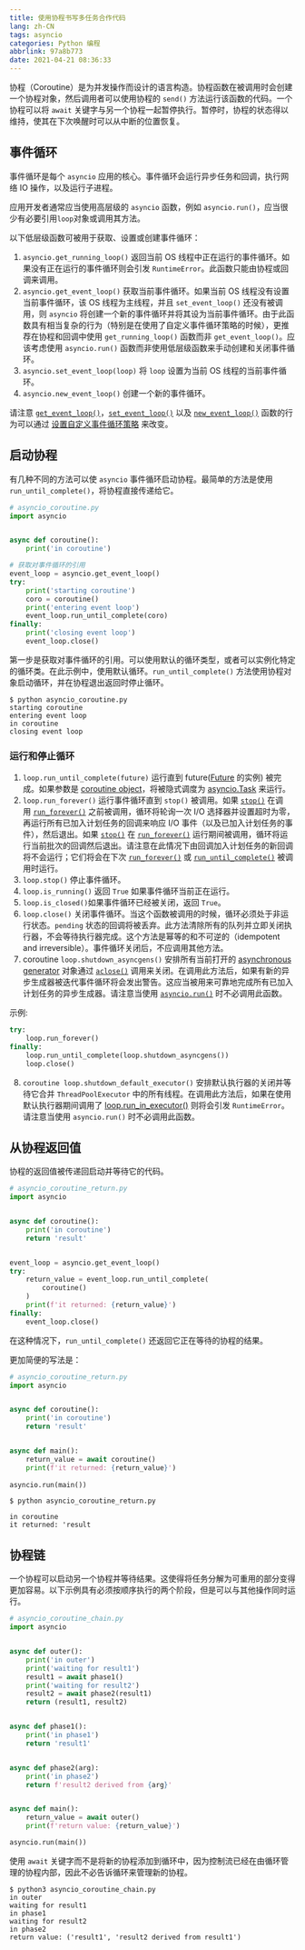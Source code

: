 ```yaml
---
title: 使用协程书写多任务合作代码
lang: zh-CN
tags: asyncio
categories: Python 编程
abbrlink: 97a8b773
date: 2021-04-21 08:36:33
---
```


协程（Coroutine）是为并发操作而设计的语言构造。协程函数在被调用时会创建一个协程对象，然后调用者可以使用协程的 `send()` 方法运行该函数的代码。一个协程可以将 `await` 关键字与另一个协程一起暂停执行。暂停时，协程的状态得以维持，使其在下次唤醒时可以从中断的位置恢复。

## 事件循环

事件循环是每个 `asyncio` 应用的核心。事件循环会运行异步任务和回调，执行网络 IO 操作，以及运行子进程。

应用开发者通常应当使用高层级的 `asyncio` 函数，例如 `asyncio.run()`，应当很少有必要引用`loop`对象或调用其方法。

以下低层级函数可被用于获取、设置或创建事件循环：

1. `asyncio.get_running_loop()` 返回当前 OS 线程中正在运行的事件循环。如果没有正在运行的事件循环则会引发 `RuntimeError`。此函数只能由协程或回调来调用。
2. `asyncio.get_event_loop()` 获取当前事件循环。如果当前 OS 线程没有设置当前事件循环，该 OS 线程为主线程，并且 `set_event_loop()` 还没有被调用，则 `asyncio` 将创建一个新的事件循环并将其设为当前事件循环。由于此函数具有相当复杂的行为（特别是在使用了自定义事件循环策略的时候），更推荐在协程和回调中使用 `get_running_loop()` 函数而非 `get_event_loop()`。<span class="w3-pale-green">应该考虑使用 <code>asyncio.run()</code> 函数而非使用低层级函数来手动创建和关闭事件循环。</span>
3. `asyncio.set_event_loop(loop)` 将 `loop` 设置为当前 OS 线程的当前事件循环。
4. `asyncio.new_event_loop()` 创建一个新的事件循环。

请注意 [`get_event_loop()`](https://docs.python.org/zh-cn/3.10/library/asyncio-eventloop.html#asyncio.get_event_loop "asyncio.get_event_loop")，[`set_event_loop()`](https://docs.python.org/zh-cn/3.10/library/asyncio-eventloop.html#asyncio.set_event_loop "asyncio.set_event_loop") 以及 [`new_event_loop()`](https://docs.python.org/zh-cn/3.10/library/asyncio-eventloop.html#asyncio.new_event_loop "asyncio.new_event_loop") 函数的行为可以通过 [设置自定义事件循环策略](https://docs.python.org/zh-cn/3.10/library/asyncio-policy.html#asyncio-policies) 来改变。

## 启动协程

有几种不同的方法可以使 `asyncio` 事件循环启动协程。最简单的方法是使用 `run_until_complete()`，将协程直接传递给它。

```python
# asyncio_coroutine.py
import asyncio


async def coroutine():
    print('in coroutine')

# 获取对事件循环的引用
event_loop = asyncio.get_event_loop()
try:
    print('starting coroutine')
    coro = coroutine()
    print('entering event loop')
    event_loop.run_until_complete(coro)
finally:
    print('closing event loop')
    event_loop.close()
```

第一步是获取对事件循环的引用。可以使用默认的循环类型，或者可以实例化特定的循环类。在此示例中，使用默认循环。`run_until_complete()` 方法使用协程对象启动循环，并在协程退出返回时停止循环。

```shell
$ python asyncio_coroutine.py
starting coroutine
entering event loop
in coroutine
closing event loop
```

### 运行和停止循环

1. `loop.run_until_complete(future)` 运行直到 future([Future](https://docs.python.org/zh-cn/3.10/library/asyncio-future.html#asyncio.Future) 的实例) 被完成。如果参数是 [coroutine object](https://docs.python.org/zh-cn/3.10/library/asyncio-task.html#coroutine)，将被隐式调度为 [asyncio.Task](https://docs.python.org/zh-cn/3.10/library/asyncio-task.html#asyncio.Task) 来运行。
2. `loop.run_forever()` 运行事件循环直到 `stop()` 被调用。如果 [`stop()`](https://docs.python.org/zh-cn/3.10/library/asyncio-eventloop.html#asyncio.loop.stop "asyncio.loop.stop") 在调用 [`run_forever()`](https://docs.python.org/zh-cn/3.10/library/asyncio-eventloop.html#asyncio.loop.run_forever "asyncio.loop.run_forever") 之前被调用，循环将轮询一次 I/O 选择器并设置超时为零，再运行所有已加入计划任务的回调来响应 I/O 事件（以及已加入计划任务的事件），然后退出。如果 [`stop()`](https://docs.python.org/zh-cn/3.10/library/asyncio-eventloop.html#asyncio.loop.stop "asyncio.loop.stop") 在 [`run_forever()`](https://docs.python.org/zh-cn/3.10/library/asyncio-eventloop.html#asyncio.loop.run_forever "asyncio.loop.run_forever") 运行期间被调用，循环将运行当前批次的回调然后退出。请注意在此情况下由回调加入计划任务的新回调将不会运行；它们将会在下次 [`run_forever()`](https://docs.python.org/zh-cn/3.10/library/asyncio-eventloop.html#asyncio.loop.run_forever "asyncio.loop.run_forever") 或 [`run_until_complete()`](https://docs.python.org/zh-cn/3.10/library/asyncio-eventloop.html#asyncio.loop.run_until_complete "asyncio.loop.run_until_complete") 被调用时运行。
3. `loop.stop()` 停止事件循环。
4. `loop.is_running()` 返回 `True` 如果事件循环当前正在运行。
5. `loop.is_closed()`如果事件循环已经被关闭，返回 `True`。
6. `loop.close()` 关闭事件循环。当这个函数被调用的时候，循环必须处于非运行状态。`pending` 状态的回调将被丢弃。此方法清除所有的队列并立即关闭执行器，不会等待执行器完成。这个方法是幂等的和不可逆的（idempotent and irreversible）。事件循环关闭后，不应调用其他方法。
7. coroutine `loop.shutdown_asyncgens()` 安排所有当前打开的 [asynchronous generator](https://docs.python.org/zh-cn/3.10/glossary.html#term-asynchronous-generator) 对象通过 [`aclose()`](https://docs.python.org/zh-cn/3.10/reference/expressions.html#agen.aclose "agen.aclose") 调用来关闭。在调用此方法后，如果有新的异步生成器被迭代事件循环将会发出警告。这应当被用来可靠地完成所有已加入计划任务的异步生成器。请注意当使用 [`asyncio.run()`](https://docs.python.org/zh-cn/3.10/library/asyncio-task.html#asyncio.run "asyncio.run") 时不必调用此函数。

示例:

```python
try:
    loop.run_forever()
finally:
    loop.run_until_complete(loop.shutdown_asyncgens())
    loop.close()
```

8. `coroutine loop.shutdown_default_executor()` 安排默认执行器的关闭并等待它合并 `ThreadPoolExecutor` 中的所有线程。在调用此方法后，如果在使用默认执行器期间调用了 [loop.run_in_executor()](https://docs.python.org/zh-cn/3.10/library/asyncio-eventloop.html#asyncio.loop.run_in_executor) 则将会引发 `RuntimeError`。请注意当使用 `asyncio.run()` 时不必调用此函数。

## 从协程返回值

协程的返回值被传递回启动并等待它的代码。

```python
# asyncio_coroutine_return.py
import asyncio


async def coroutine():
    print('in coroutine')
    return 'result'


event_loop = asyncio.get_event_loop()
try:
    return_value = event_loop.run_until_complete(
        coroutine()
    )
    print(f'it returned: {return_value}')
finally:
    event_loop.close()
```

在这种情况下，`run_until_complete()` 还返回它正在等待的协程的结果。

更加简便的写法是：

```python
# asyncio_coroutine_return.py
import asyncio


async def coroutine():
    print('in coroutine')
    return 'result'


async def main():
    return_value = await coroutine()
    print(f'it returned: {return_value}')
    
asyncio.run(main())
```

```shell
$ python asyncio_coroutine_return.py

in coroutine
it returned: 'result
```

## 协程链

一个协程可以启动另一个协程并等待结果。这使得将任务分解为可重用的部分变得更加容易。以下示例具有必须按顺序执行的两个阶段，但是可以与其他操作同时运行。

```python
# asyncio_coroutine_chain.py
import asyncio


async def outer():
    print('in outer')
    print('waiting for result1')
    result1 = await phase1()
    print('waiting for result2')
    result2 = await phase2(result1)
    return (result1, result2)


async def phase1():
    print('in phase1')
    return 'result1'


async def phase2(arg):
    print('in phase2')
    return f'result2 derived from {arg}'


async def main():
    return_value = await outer()
    print(f'return value: {return_value}')

asyncio.run(main())
```

使用 `await` 关键字而不是将新的协程添加到循环中，因为控制流已经在由循环管理的协程内部，因此不必告诉循环来管理新的协程。

```shell
$ python3 asyncio_coroutine_chain.py
in outer
waiting for result1
in phase1
waiting for result2
in phase2
return value: ('result1', 'result2 derived from result1')
```